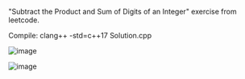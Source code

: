 "Subtract the Product and Sum of Digits of an Integer" exercise from leetcode.

Compile: clang++ -std=c++17 Solution.cpp

![image](https://user-images.githubusercontent.com/80957111/199148768-b2b55c2c-c0e4-4f54-8c6c-b733b2f169c0.png)

![image](https://user-images.githubusercontent.com/80957111/199148783-9db24100-9353-484d-8045-c82f24451154.png)
